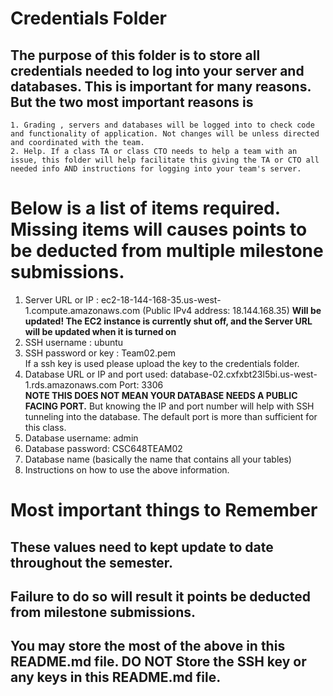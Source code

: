 # Credentials Folder

## The purpose of this folder is to store all credentials needed to log into your server and databases. This is important for many reasons. But the two most important reasons is
    1. Grading , servers and databases will be logged into to check code and functionality of application. Not changes will be unless directed and coordinated with the team.
    2. Help. If a class TA or class CTO needs to help a team with an issue, this folder will help facilitate this giving the TA or CTO all needed info AND instructions for logging into your team's server. 


# Below is a list of items required. Missing items will causes points to be deducted from multiple milestone submissions.

1. Server URL or IP :  ec2-18-144-168-35.us-west-1.compute.amazonaws.com (Public IPv4 address: 18.144.168.35) 
**Will be updated! The EC2 instance is currently shut off, and the Server URL will be updated when it is turned on**
2. SSH username : ubuntu
3. SSH password or key : Team02.pem
    <br> If a ssh key is used please upload the key to the credentials folder.
4. Database URL or IP and port used: database-02.cxfxbt23l5bi.us-west-1.rds.amazonaws.com Port: 3306
    <br><strong> NOTE THIS DOES NOT MEAN YOUR DATABASE NEEDS A PUBLIC FACING PORT.</strong> But knowing the IP and port number will help with SSH tunneling into the database. The default port is more than sufficient for this class.
5. Database username: admin
6. Database password: CSC648TEAM02
7. Database name (basically the name that contains all your tables)
8. Instructions on how to use the above information.

# Most important things to Remember
## These values need to kept update to date throughout the semester. <br>
## <strong>Failure to do so will result it points be deducted from milestone submissions.</strong><br>
## You may store the most of the above in this README.md file. DO NOT Store the SSH key or any keys in this README.md file.
